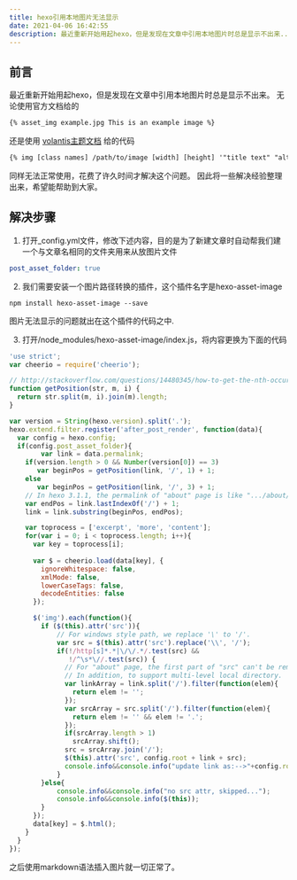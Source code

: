 ```yaml
---
title: hexo引用本地图片无法显示
date: 2021-04-06 16:42:55
description: 最近重新开始用起hexo，但是发现在文章中引用本地图片时总是显示不出来...
---
```

## 前言

最近重新开始用起hexo，但是发现在文章中引用本地图片时总是显示不出来。
无论使用官方文档给的

```html
{% asset_img example.jpg This is an example image %}
```

还是使用 [volantis主题文档](https://volantis.js.org/v3/tag-plugins/hexo/) 给的代码

```html
{% img [class names] /path/to/image [width] [height] '"title text" "alt text"' %}
```

同样无法正常使用，花费了许久时间才解决这个问题。
因此将一些解决经验整理出来，希望能帮助到大家。

## 解决步骤

1. 打开_config.yml文件，修改下述内容，目的是为了新建文章时自动帮我们建一个与文章名相同的文件夹用来从放图片文件

```yaml
post_asset_folder: true
```

2. 我们需要安装一个图片路径转换的插件，这个插件名字是hexo-asset-image

```shell
npm install hexo-asset-image --save
```

图片无法显示的问题就出在这个插件的代码之中.

3. 打开/node_modules/hexo-asset-image/index.js，将内容更换为下面的代码

``` javascript
'use strict';
var cheerio = require('cheerio');

// http://stackoverflow.com/questions/14480345/how-to-get-the-nth-occurrence-in-a-string
function getPosition(str, m, i) {
  return str.split(m, i).join(m).length;
}

var version = String(hexo.version).split('.');
hexo.extend.filter.register('after_post_render', function(data){
  var config = hexo.config;
  if(config.post_asset_folder){
    	var link = data.permalink;
	if(version.length > 0 && Number(version[0]) == 3)
	   var beginPos = getPosition(link, '/', 1) + 1;
	else
	   var beginPos = getPosition(link, '/', 3) + 1;
	// In hexo 3.1.1, the permalink of "about" page is like ".../about/index.html".
	var endPos = link.lastIndexOf('/') + 1;
    link = link.substring(beginPos, endPos);

    var toprocess = ['excerpt', 'more', 'content'];
    for(var i = 0; i < toprocess.length; i++){
      var key = toprocess[i];
 
      var $ = cheerio.load(data[key], {
        ignoreWhitespace: false,
        xmlMode: false,
        lowerCaseTags: false,
        decodeEntities: false
      });

      $('img').each(function(){
		if ($(this).attr('src')){
			// For windows style path, we replace '\' to '/'.
			var src = $(this).attr('src').replace('\\', '/');
			if(!/http[s]*.*|\/\/.*/.test(src) &&
			   !/^\s*\//.test(src)) {
			  // For "about" page, the first part of "src" can't be removed.
			  // In addition, to support multi-level local directory.
			  var linkArray = link.split('/').filter(function(elem){
				return elem != '';
			  });
			  var srcArray = src.split('/').filter(function(elem){
				return elem != '' && elem != '.';
			  });
			  if(srcArray.length > 1)
				srcArray.shift();
			  src = srcArray.join('/');
			  $(this).attr('src', config.root + link + src);
			  console.info&&console.info("update link as:-->"+config.root + link + src);
			}
		}else{
			console.info&&console.info("no src attr, skipped...");
			console.info&&console.info($(this));
		}
      });
      data[key] = $.html();
    }
  }
});
``` 

之后使用markdown语法插入图片就一切正常了。